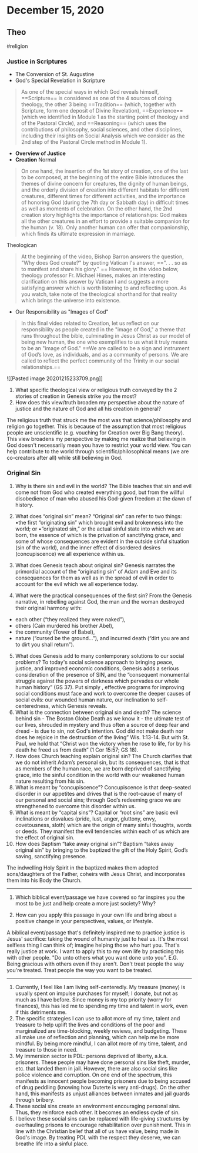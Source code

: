# December 15, 2020
## Theo
#religion
### Justice in Scriptures
- The Conversion of St. Augustine
- God's Special Revelation in Scripture
> As one of the special ways in which God reveals himself, ==Scripture== is considered as one of the 4 sources of doing theology, the other 3 being ==Tradition== (which, together with Scripture, form one deposit of Divine Revelation), ==Experience== (which we identified in Module 1 as the starting point of theology and of the Pastoral Circle), and ==Reasoning== (which uses the contributions of philosophy, social sciences, and other disciplines, including their insights on Social Analysis which we consider as the 2nd step of the Pastoral Circle method in Module 1). 
- **Overview of Justice**
- **Creation**
Normal
> On one hand, the insertion of the 1st story of creation, one of the last to be composed, at the beginning of the entire Bible introduces the themes of divine concern for creatures, the dignity of human beings, and the orderly division of creation into different habitats for different creatures, different times for different activities, and the importance of honoring God (during the 7th day or Sabbath day) in difficult times as well as moments of celebration.
> On the other hand, the 2nd creation story highlights the importance of relationships: God makes all the other creatures in an effort to provide a suitable companion for the human (v. 18). Only another human can offer that companionship, which finds its ultimate expression in marriage. 

Theologican
> At the beginning of the video, Bishop Barron answers the question, "Why does God create?" by quoting Vatican I's answer, ==". . . so as to manifest and share his glory." ==
> However, in the video below, theology professor Fr. Michael Himes, makes an interesting clarification on this answer by Vatican I and suggests a more satisfying answer which is worth listening to and reflecting upon. As you watch, take note of the theological shorthand for that reality which brings the universe into existence.
- Our Responsibility as "Images of God"
> In this final video related to Creation, let us reflect on our responsibility as people created in the "image of God," a theme that runs throughout the bible, culminating in Jesus Christ as our model of being new human, the one who exemplifies to us what it truly means to be an "image of God."  ==We are called to be a sign and instrument of God’s love, as individuals, and as a community of persons. We are called to reflect the perfect community of the Trinity in our social relationships.==

![[Pasted image 20201215233709.png]]

1. What specific theological view or religious truth conveyed by the 2 stories of creation in Genesis strike you the most?
3. How does this view/truth broaden my perspective about the nature of justice and the nature of God and all his creation in general?

The religious truth that struck me the most was that science/philosophy and religion go together. This is because of the assumption that most religious people are unscientific (e.g. vouching for Creation over Big Bang theory). This view broadens my perspective by making me realize that believing in God doesn't necessarily mean you have to restrict your world view. You can help contribute to the world through scientific/philosophical means (we are co-creators after all) while still believing in God.

### Original Sin
1.  Why is there sin and evil in the world?
The Bible teaches that sin and evil come not from God who created everything good, but from the willful disobedience of man who abused his God-given freedom at the dawn of history.
2. What does “original sin” mean?
“Original sin” can refer to two things:
•the first “originating sin” which brought evil and brokenness into the world; or 
•“originated sin,” or the actual sinful state into which we are born, the essence of which is the privation of sanctifying grace, and some of whose consequences are evident in the outside  sinful  situation (sin of  the  world),  and  the inner  effect  of  disordered  desires (concupiscence) we all experience within us.
3. What does Genesis teach about original sin? 
Genesis narrates the primordial account of the “originating sin” of Adam and Eve and its consequences for them as well as in the spread of evil in order to account for the evil which we all experience today.

4. What were the practical consequences of the first sin?
From the Genesis narrative, in rebelling against God, the man and the woman destroyed their original harmony with:
- each other (“they realized they were naked”),
- others (Cain murdered his brother Abel),
- the community (Tower of Babel),
- nature (“cursed be the ground…”),
and incurred death (“dirt you are and to dirt you shall return”).
5. What does Genesis add to many contemporary solutions to our social problems?
To today's social science approach to bringing peace, justice, and improved economic conditions, Genesis adds a serious consideration of the presence of SIN, and the “consequent monumental struggle against the powers of darkness which pervades our whole human history” (GS 37).
Put simply , effective programs for improving social conditions must face and work to overcome the deeper causes of social evils: our wounded human nature, our inclination to self-centeredness, which Genesis reveals.
6. What is the connection between original sin and death?
The science behind sin - The Boston Globe
Death as we know it -  the ultimate test of our lives, shrouded in mystery and thus often a source of deep fear and dread -  is due to sin, not God's intention.  God did not make death nor does he rejoice in the destruction of the living” Wis. 1:13-14. But with St. Paul, we hold that “Christ won the victory when he rose to life, for by his death he freed us from death” (1 Cor 15:57; GS 18).
7. How does Church teaching explain original sin? 
The Church clarifies that we do not inherit Adam’s personal sin, but its consequences, that is that as members of the human race, we are born deprived of sanctifying grace, into the sinful condition in the world with our weakened human nature resulting from his sin.
8. What is meant by “concupiscence”?
Concupiscence is that deep-seated disorder in our appetites and drives that is the root-cause of many of our personal and social sins; through God’s redeeming grace we are strengthened to overcome this disorder within us.
9. What is meant by “capital sins”?
Capital or “root sins” are basic evil inclinations or disvalues (pride, lust, anger, gluttony, envy, covetousness, sloth) which are the origin of many sinful thoughts, words or deeds. They manifest the evil tendencies within each of us which are the effect of original sin.
10. How does Baptism “take away original sin”?
Baptism “takes away original sin” by bringing to the baptized the gift of the Holy Spirit, God’s saving, sanctifying presence. 

The indwelling Holy Spirit in the baptized makes them adopted sons/daughters of the Father, coheirs with Jesus Christ, and incorporates them into his Body the Church.

-----

1. Which biblical event/passage we have covered so far inspires you the most to be just and help create a more just society? Why?

2. How can you apply this passage in your own life and bring about a positive change in your  perspectives, values, or lifestyle.

A biblical event/passage that's definitely inspired me to practice justice is Jesus' sacrifice: taking the wound of humanity just to heal us. It's the most selfless thing I can think of; imagine helping those who hurt you. That's really justice at work. I want to apply this to my own life by practicing this with other people. "Do unto others what you want done unto you". E.G. Being gracious with others even if they aren't. Don't treat people the way you're treated. Treat people the way you want to be treated.

--- 
1. Currently, I feel like I am living self-centeredly. My treasure (money) is usually spent on impulse purchases for myself; I donate, but not as much as I have before. Since money is my top priority (worry for finances), this has led me to spending my time and talent in work, even if this detriments me.  
2. The specific strategies I can use to allot more of my time, talent and treasure to help uplift the lives and conditions of the poor and marginalized are time-blocking, weekly reviews, and budgeting. These all make use of reflection and planning, which can help me be more mindful. By being more mindful, I can allot more of my time, talent, and treasure to those in need.
3. My immersion sector is PDL: persons deprived of liberty, a.k.a. prisoners. These people may have done personal sins like theft, murder, etc. that landed them in jail. However, there are also social sins like police violence and corruption. On one end of the spectrum, this manifests as innocent people becoming prisoners due to being accused of drug peddling (knowing how Duterte is very anti-drugs). On the other hand, this manifests as unjust alliances between inmates and jail guards through bribery.
4. These social sins create an environment encouraging personal sins. Thus, they reinforce each other. It becomes an endless cycle of sin.
5. I believe these social sins can be replaced with life-giving structures by overhauling prisons to encourage rehabilitation over punishment. This in line with the Christian belief that all of us have value, being made in God's image. By treating PDL with the respect they deserve, we can breathe life into a sinful place.